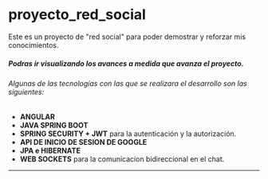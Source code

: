 # proyecto_red_social

Este es un proyecto de "red social" para poder demostrar y reforzar mis conocimientos.

##### Podras ir visualizando los avances a medida que avanza el proyecto.

###### Algunas de las tecnologías con las que se realizara el desarrollo son las siguientes:

* **ANGULAR**
* **JAVA SPRING BOOT**
* **SPRING SECURITY + JWT** para la autenticación y la autorización.
* **API DE INICIO DE SESION DE GOOGLE**
* **JPA e HIBERNATE**
* **WEB SOCKETS** para la comunicacion bidireccional en el chat.

-------------------------
